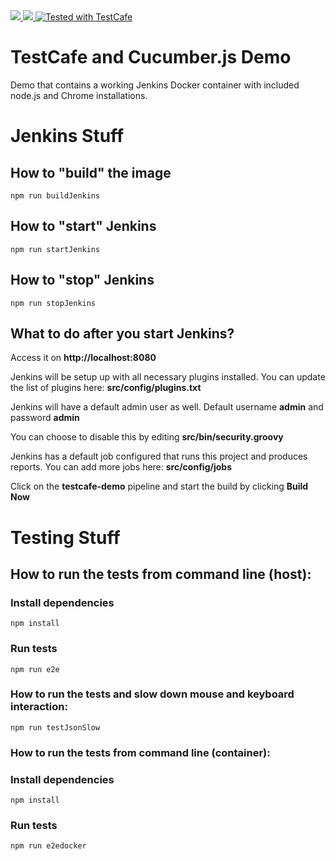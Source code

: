 <a href="https://comsystoreply.de">
    <img src="https://img.shields.io/badge/comsysto-reply-blue.svg">
</a>

<a href="http://34.250.247.32:8080/job/testcafe-demo">
    <img src="http://34.250.247.32:8080/buildStatus/icon?job=testcafe-demo">
</a>

<a href="https://github.com/DevExpress/testcafe">
    <img alt="Tested with TestCafe" src="https://img.shields.io/badge/tested%20with-TestCafe-2fa4cf.svg">
</a>



# TestCafe and Cucumber.js Demo

Demo that contains a working Jenkins Docker container with included node.js and Chrome installations.

# Jenkins Stuff

## How to **"build"** the image

```npm run buildJenkins```

## How to **"start"** Jenkins

```npm run startJenkins```

## How to **"stop"** Jenkins

```npm run stopJenkins```

## What to do after you start Jenkins?

Access it on **http://localhost:8080**

Jenkins will be setup up with all necessary plugins installed.
You can update the list of plugins here: **src/config/plugins.txt**

Jenkins will have a default admin user as well. Default username **admin** and password **admin**

You can choose to disable this by editing **src/bin/security.groovy**

Jenkins has a default job configured that runs this project and produces reports. You can add more jobs here: **src/config/jobs**

Click on the **testcafe-demo** pipeline and start the build by clicking **Build Now**

# Testing Stuff

## How to run the tests from command line (host):

### Install dependencies

```npm install```

### Run tests

```npm run e2e```

### How to run the tests and slow down mouse and keyboard interaction:

```npm run testJsonSlow```

### How to run the tests from command line (container):

### Install dependencies

```npm install```

### Run tests

```npm run e2edocker```